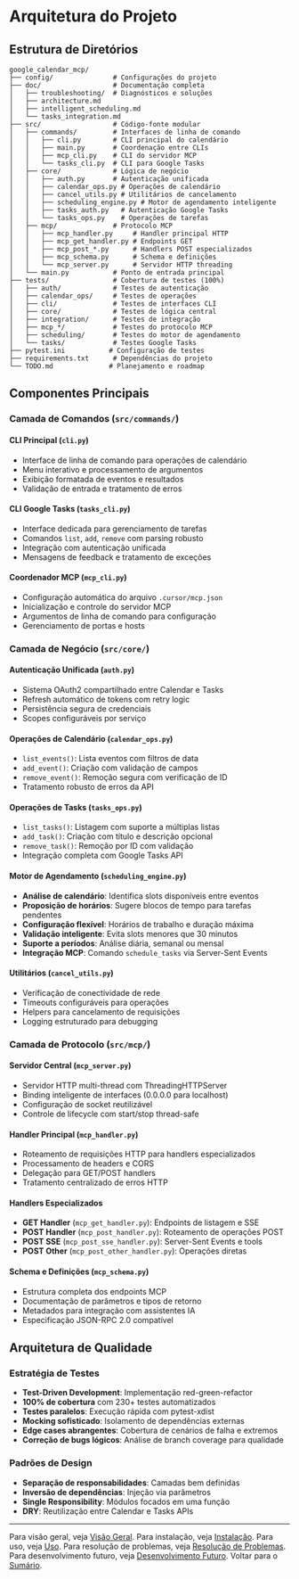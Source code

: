 # Arquitetura do Projeto

## Estrutura de Diretórios

```text
google_calendar_mcp/
├── config/               # Configurações do projeto
├── doc/                  # Documentação completa
│   ├── troubleshooting/  # Diagnósticos e soluções
│   ├── architecture.md
│   ├── intelligent_scheduling.md
│   └── tasks_integration.md
├── src/                  # Código-fonte modular
│   ├── commands/         # Interfaces de linha de comando
│   │   ├── cli.py        # CLI principal do calendário
│   │   ├── main.py       # Coordenação entre CLIs
│   │   ├── mcp_cli.py    # CLI do servidor MCP
│   │   └── tasks_cli.py  # CLI para Google Tasks
│   ├── core/             # Lógica de negócio
│   │   ├── auth.py       # Autenticação unificada
│   │   ├── calendar_ops.py # Operações de calendário
│   │   ├── cancel_utils.py # Utilitários de cancelamento
│   │   ├── scheduling_engine.py # Motor de agendamento inteligente
│   │   ├── tasks_auth.py   # Autenticação Google Tasks
│   │   └── tasks_ops.py    # Operações de tarefas
│   ├── mcp/              # Protocolo MCP
│   │   ├── mcp_handler.py     # Handler principal HTTP
│   │   ├── mcp_get_handler.py # Endpoints GET
│   │   ├── mcp_post_*.py      # Handlers POST especializados
│   │   ├── mcp_schema.py      # Schema e definições
│   │   └── mcp_server.py      # Servidor HTTP threading
│   └── main.py           # Ponto de entrada principal
├── tests/                # Cobertura de testes (100%)
│   ├── auth/             # Testes de autenticação
│   ├── calendar_ops/     # Testes de operações
│   ├── cli/              # Testes de interfaces CLI
│   ├── core/             # Testes de lógica central
│   ├── integration/      # Testes de integração
│   ├── mcp_*/            # Testes do protocolo MCP
│   ├── scheduling/       # Testes do motor de agendamento
│   └── tasks/            # Testes Google Tasks
├── pytest.ini           # Configuração de testes
├── requirements.txt      # Dependências do projeto
└── TODO.md              # Planejamento e roadmap
```

## Componentes Principais

### Camada de Comandos (`src/commands/`)

#### CLI Principal (`cli.py`)

- Interface de linha de comando para operações de calendário
- Menu interativo e processamento de argumentos
- Exibição formatada de eventos e resultados
- Validação de entrada e tratamento de erros

#### CLI Google Tasks (`tasks_cli.py`)

- Interface dedicada para gerenciamento de tarefas
- Comandos `list`, `add`, `remove` com parsing robusto
- Integração com autenticação unificada
- Mensagens de feedback e tratamento de exceções

#### Coordenador MCP (`mcp_cli.py`)

- Configuração automática do arquivo `.cursor/mcp.json`
- Inicialização e controle do servidor MCP
- Argumentos de linha de comando para configuração
- Gerenciamento de portas e hosts

### Camada de Negócio (`src/core/`)

#### Autenticação Unificada (`auth.py`)

- Sistema OAuth2 compartilhado entre Calendar e Tasks
- Refresh automático de tokens com retry logic
- Persistência segura de credenciais
- Scopes configuráveis por serviço

#### Operações de Calendário (`calendar_ops.py`)

- `list_events()`: Lista eventos com filtros de data
- `add_event()`: Criação com validação de campos
- `remove_event()`: Remoção segura com verificação de ID
- Tratamento robusto de erros da API

#### Operações de Tasks (`tasks_ops.py`)

- `list_tasks()`: Listagem com suporte a múltiplas listas
- `add_task()`: Criação com título e descrição opcional
- `remove_task()`: Remoção por ID com validação
- Integração completa com Google Tasks API

#### Motor de Agendamento (`scheduling_engine.py`)

- **Análise de calendário**: Identifica slots disponíveis entre eventos
- **Proposição de horários**: Sugere blocos de tempo para tarefas pendentes
- **Configuração flexível**: Horários de trabalho e duração máxima
- **Validação inteligente**: Evita slots menores que 30 minutos
- **Suporte a períodos**: Análise diária, semanal ou mensal
- **Integração MCP**: Comando `schedule_tasks` via Server-Sent Events

#### Utilitários (`cancel_utils.py`)

- Verificação de conectividade de rede
- Timeouts configuráveis para operações
- Helpers para cancelamento de requisições
- Logging estruturado para debugging

### Camada de Protocolo (`src/mcp/`)

#### Servidor Central (`mcp_server.py`)

- Servidor HTTP multi-thread com ThreadingHTTPServer
- Binding inteligente de interfaces (0.0.0.0 para localhost)
- Configuração de socket reutilizável
- Controle de lifecycle com start/stop thread-safe

#### Handler Principal (`mcp_handler.py`)

- Roteamento de requisições HTTP para handlers especializados
- Processamento de headers e CORS
- Delegação para GET/POST handlers
- Tratamento centralizado de erros HTTP

#### Handlers Especializados

- **GET Handler** (`mcp_get_handler.py`): Endpoints de listagem e SSE
- **POST Handler** (`mcp_post_handler.py`): Roteamento de operações POST
- **POST SSE** (`mcp_post_sse_handler.py`): Server-Sent Events e tools
- **POST Other** (`mcp_post_other_handler.py`): Operações diretas

#### Schema e Definições (`mcp_schema.py`)

- Estrutura completa dos endpoints MCP
- Documentação de parâmetros e tipos de retorno
- Metadados para integração com assistentes IA
- Especificação JSON-RPC 2.0 compatível

## Arquitetura de Qualidade

### Estratégia de Testes

- **Test-Driven Development**: Implementação red-green-refactor
- **100% de cobertura** com 230+ testes automatizados
- **Testes paralelos**: Execução rápida com pytest-xdist
- **Mocking sofisticado**: Isolamento de dependências externas
- **Edge cases abrangentes**: Cobertura de cenários de falha e extremos
- **Correção de bugs lógicos**: Análise de branch coverage para qualidade

### Padrões de Design

- **Separação de responsabilidades**: Camadas bem definidas
- **Inversão de dependências**: Injeção via parâmetros
- **Single Responsibility**: Módulos focados em uma função
- **DRY**: Reutilização entre Calendar e Tasks APIs

---
Para visão geral, veja [Visão Geral](overview.md).
Para instalação, veja [Instalação](installation.md).
Para uso, veja [Uso](usage.md).
Para resolução de problemas, veja [Resolução de Problemas](troubleshooting.md).
Para desenvolvimento futuro, veja [Desenvolvimento Futuro](future.md).
Voltar para o [Sumário](README.md).
